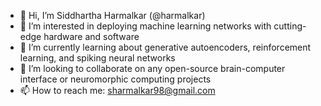 - 👋 Hi, I’m Siddhartha Harmalkar (@harmalkar)
- 👀 I’m interested in deploying machine learning networks with cutting-edge hardware and software
- 🌱 I’m currently learning about generative autoencoders, reinforcement learning, and spiking neural networks
- 💞️ I’m looking to collaborate on any open-source brain-computer interface or neuromorphic computing projects
- 📫 How to reach me: sharmalkar98@gmail.com
